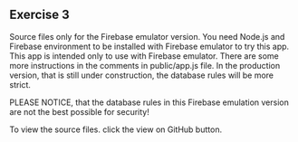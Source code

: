 ## Exercise 3

Source files only for the Firebase emulator version.
You need Node.js and Firebase environment to be installed with Firebase emulator to try this app. This app is intended only to use with Firebase emulator. There are some more instructions in the comments in public/app.js file. In the production version, that is still under construction, the database rules will be more strict.

PLEASE NOTICE, that the database rules in this Firebase emulation version are not the best possible for security!

To view the source files. click the view on GitHub button.